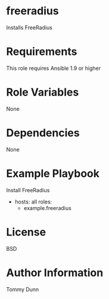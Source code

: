 # freeradius

Installs FreeRadius

# Requirements

This role requires Ansible 1.9 or higher

# Role Variables

None

# Dependencies

None

# Example Playbook

Install FreeRadius

- hosts: all
  roles:
    - example.freeradius
    
# License

BSD

# Author Information

Tommy Dunn
